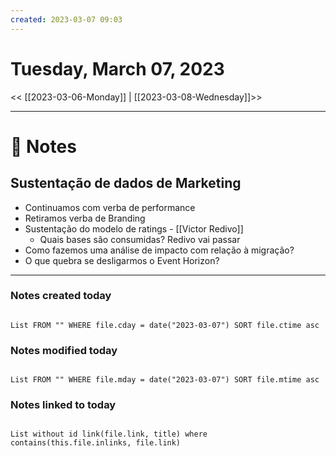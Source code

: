 ```yaml
---
created: 2023-03-07 09:03
---
```


# Tuesday, March 07, 2023

<< [[2023-03-06-Monday]] | [[2023-03-08-Wednesday]]>>

---

# 📝 Notes
## Sustentação de dados de Marketing
- Continuamos com verba de performance
- Retiramos verba de Branding
- Sustentação do modelo de ratings - [[Victor Redivo]]
	- Quais bases são consumidas? Redivo vai passar
- Como fazemos uma análise de impacto com relação à migração? 
- O que quebra se desligarmos o Event Horizon?

---

### Notes created today

```dataview

List FROM "" WHERE file.cday = date("2023-03-07") SORT file.ctime asc

```

### Notes modified today

```dataview

List FROM "" WHERE file.mday = date("2023-03-07") SORT file.mtime asc

```

### Notes linked to today

```dataview 

List without id link(file.link, title) where contains(this.file.inlinks, file.link)

```